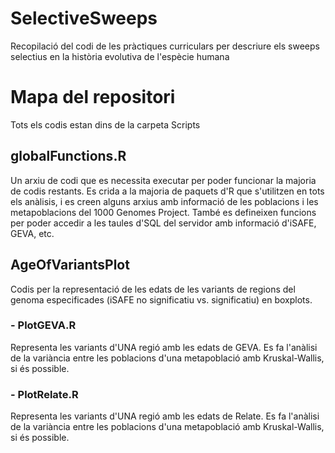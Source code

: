 # SelectiveSweeps
Recopilació del codi de les pràctiques curriculars per descriure els sweeps selectius en la història evolutiva de l'espècie humana

# Mapa del repositori
Tots els codis estan dins de la carpeta Scripts

## globalFunctions.R
Un arxiu de codi que es necessita executar per poder funcionar la majoria de codis restants. Es crida a la majoria de paquets d'R que s'utilitzen en tots els anàlisis, i es creen alguns arxius amb informació de les poblacions i les metapoblacions del 1000 Genomes Project. També es defineixen funcions per poder accedir a les taules d'SQL del servidor amb informació d'iSAFE, GEVA, etc. 

## AgeOfVariantsPlot
Codis per la representació de les edats de les variants de regions del genoma especificades (iSAFE no significatiu vs. significatiu) en boxplots.
### - PlotGEVA.R
Representa les variants d'UNA regió amb les edats de GEVA. Es fa l'anàlisi de la variància entre les poblacions d'una metapoblació amb Kruskal-Wallis, si és possible. 
### - PlotRelate.R
Representa les variants d'UNA regió amb les edats de Relate. Es fa l'anàlisi de la variància entre les poblacions d'una metapoblació amb Kruskal-Wallis, si és possible. 
